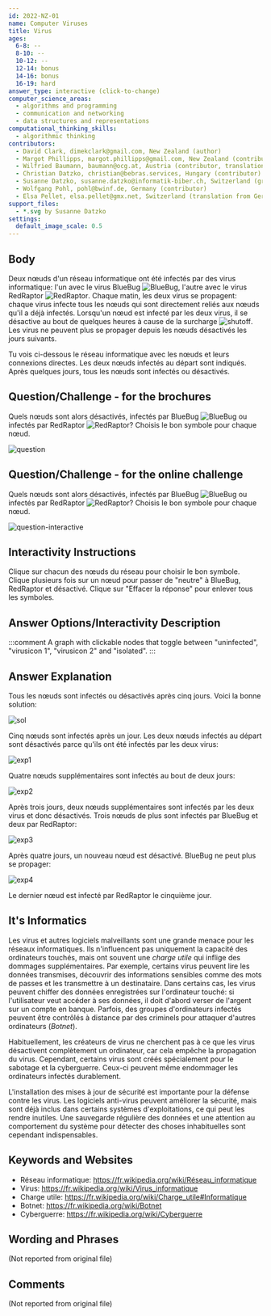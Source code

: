 ```yaml
---
id: 2022-NZ-01
name: Computer Viruses
title: Virus
ages:
  6-8: --
  8-10: --
  10-12: --
  12-14: bonus
  14-16: bonus
  16-19: hard
answer_type: interactive (click-to-change)
computer_science_areas:
  - algorithms and programming
  - communication and networking
  - data structures and representations
computational_thinking_skills:
  - algorithmic thinking
contributors:
  - David Clark, dimekclark@gmail.com, New Zealand (author)
  - Margot Phillipps, margot.phillipps@gmail.com, New Zealand (contributor)
  - Wilfried Baumann, baumann@ocg.at, Austria (contributor, translation from English into German)
  - Christian Datzko, christian@bebras.services, Hungary (contributor)
  - Susanne Datzko, susanne.datzko@informatik-biber.ch, Switzerland (graphics, contributor)
  - Wolfgang Pohl, pohl@bwinf.de, Germany (contributor)
  - Elsa Pellet, elsa.pellet@gmx.net, Switzerland (translation from German into French)
support_files:
  - *.svg by Susanne Datzko
settings:
  default_image_scale: 0.5
---
```


[exp1]: graphics/2022-NZ-01-explanation1.svg "Jour 1"
[exp2]: graphics/2022-NZ-01-explanation2.svg "Jour 2"
[exp3]: graphics/2022-NZ-01-explanation3.svg "Jour 3"
[exp4]: graphics/2022-NZ-01-explanation4.svg "Jour 4"
[sol]: graphics/2022-NZ-01-solution.svg "Réponse correcte"
[question]: graphics/2022-NZ-01-question.svg "Graphique avec réseau et noœuds (450px)"
[question-interactive]: interactivity/2022-NZ-01-question_interactive.svg "interactive question"
[BlueBug]: graphics/2022-NZ-01-virusBB.svg "Virus BlueBug (15px)"
[RedRaptor]: graphics/2022-NZ-01-virusRR.svg "Virus RedRaptor (15px)"
[shutoff]: graphics/2022-NZ-01-virusdeaktiviert.svg "Double infection virale - nœuds désactivés (15px)"


## Body

Deux nœuds d'un réseau informatique ont été infectés par des virus informatique: l'un avec le virus BlueBug ![BlueBug], l'autre avec le virus RedRaptor ![RedRaptor]. Chaque matin, les deux virus se propagent: chaque virus infecte tous les nœuds qui sont directement reliés aux nœuds qu'il a déjà infectés. Lorsqu'un nœud est infecté par les deux virus, il se désactive au bout de quelques heures à cause de la surcharge ![shutoff]. Les virus ne peuvent plus se propager depuis les nœuds désactivés les jours suivants.

Tu vois ci-dessous le réseau informatique avec les nœuds et leurs connexions directes. Les deux nœuds infectés au départ sont indiqués. Après quelques jours, tous les nœuds sont infectés ou désactivés.

## Question/Challenge - for the brochures

Quels nœuds sont alors désactivés, infectés par BlueBug ![BlueBug] ou infectés par RedRaptor ![RedRaptor]?
Choisis le bon symbole pour chaque nœud.

![question]

## Question/Challenge - for the online challenge

Quels nœuds sont alors désactivés, infectés par BlueBug ![BlueBug] ou infectés par RedRaptor ![RedRaptor]?
Choisis le bon symbole pour chaque nœud.

![question-interactive]

## Interactivity Instructions

Clique sur chacun des nœuds du réseau pour choisir le bon symbole. Clique plusieurs fois sur un nœud pour passer de "neutre" à BlueBug, RedRaptor et désactivé. Clique sur "Effacer la réponse" pour enlever tous les symboles.


## Answer Options/Interactivity Description

<!-- empty -->

:::comment
A graph with clickable nodes that toggle between "uninfected", "virusicon 1", "virusicon 2" and "isolated".
:::


## Answer Explanation

Tous les nœuds sont infectés ou désactivés après cinq jours. Voici la bonne solution:


![sol]

Cinq nœuds sont infectés après un jour. Les deux nœuds infectés au départ sont désactivés parce qu'ils ont été infectés par les deux virus:

![exp1]

Quatre nœuds supplémentaires sont infectés au bout de deux jours:

![exp2]

Après trois jours, deux nœuds supplémentaires sont infectés par les deux virus et donc désactivés. Trois nœuds de plus sont infectés par BlueBug et deux par RedRaptor:

![exp3]

Après quatre jours, un nouveau nœud est désactivé. BlueBug ne peut plus se propager:

![exp4]

Le dernier nœud est infecté par RedRaptor le cinquième jour.


## It's Informatics

Les virus et autres logiciels malveillants sont une grande menace pour les réseaux informatiques. Ils n'influencent pas uniquement la capacité des ordinateurs touchés, mais ont souvent une _charge utile_ qui inflige des dommages supplémentaires. Par exemple, certains virus peuvent lire les données transmises, découvrir des informations sensibles comme des mots de passes et les transmettre à un destinataire. Dans certains cas, les virus peuvent chiffer des données enregistrées sur l'ordinateur touché: si l'utilisateur veut accéder à ses données, il doit d'abord verser de l'argent sur un compte en banque. Parfois, des groupes d'ordinateurs infectés peuvent être contrôlés à distance par des criminels pour attaquer d'autres ordinateurs (_Botnet_).

Habituellement, les créateurs de virus ne cherchent pas à ce que les virus désactivent complètement un ordinateur, car cela empêche la propagation du virus. Cependant, certains virus sont créés spécialement pour le sabotage et la cyberguerre. Ceux-ci peuvent même endommager les ordinateurs infectés durablement.

L'installation des mises à jour de sécurité est importante pour la défense contre les virus. Les logiciels anti-virus peuvent améliorer la sécurité, mais sont déjà inclus dans certains systèmes d'exploitations, ce qui peut les rendre inutiles. Une sauvegarde régulière des données et une attention au comportement du système pour détecter des choses inhabituelles sont cependant indispensables.


## Keywords and Websites

 - Réseau informatique: https://fr.wikipedia.org/wiki/Réseau_informatique
 - Virus: https://fr.wikipedia.org/wiki/Virus_informatique
 - Charge utile: https://fr.wikipedia.org/wiki/Charge_utile#Informatique
 - Botnet: https://fr.wikipedia.org/wiki/Botnet
 - Cyberguerre: https://fr.wikipedia.org/wiki/Cyberguerre


## Wording and Phrases

(Not reported from original file)


## Comments

(Not reported from original file)
